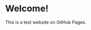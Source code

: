 
<html>
  <head>
    <meta charset="UTF-8">
    <title>My first website</title>
  </head>
  <body>
    <h1>Welcome!</h1>
    <p>This is a test website on GitHub Pages.</p>
  </body>
</html>
